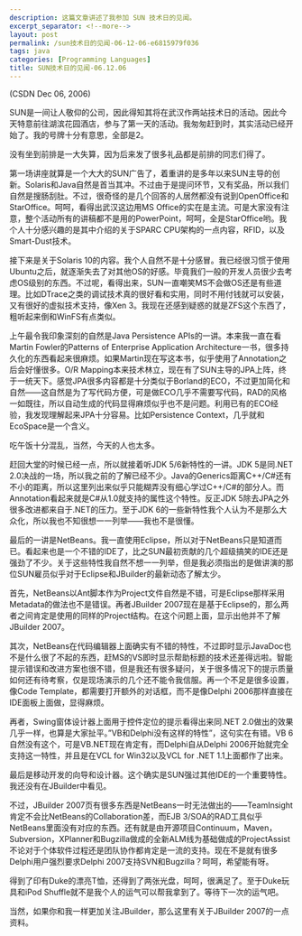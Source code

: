 ```yaml
---
description: 这篇文章讲述了我参加 SUN 技术日的见闻。
excerpt_separator: <!--more-->
layout: post
permalink: /sun技术日的见闻-06-12-06-e6815979f036
tags: java
categories: [Programming Languages]
title: SUN技术日的见闻-06.12.06
---
```

(CSDN Dec 06, 2006)

SUN是一间让人敬仰的公司，因此得知其将在武汉作两站技术日的活动。因此今天特意前往湖滨花园酒店，参与了第一天的活动。我匆匆赶到时，其实活动已经开始了。我的号牌十分有意思，全部是2。
<!--more-->

没有坐到前排是一大失算，因为后来发了很多礼品都是前排的同志们得了。

第一场讲座就算是一个大大的SUN广告了，着重讲的是多年以来SUN主导的创新。Solaris和Java自然是首当其冲。不过由于是提问环节，又有奖品，所以我们自然是搜肠刮肚。不过，很奇怪的是几个回答的人居然都没有说到OpenOffice和StarOffice。呵呵，看得出武汉这边用MS Office的实在是主流。可是大家没有注意，整个活动所有的讲稿都不是用的PowerPoint，呵呵，全是StarOffice哟。我个人十分感兴趣的是其中介绍的关于SPARC CPU架构的一点内容，RFID，以及Smart-Dust技术。

接下来是关于Solaris 10的内容。我个人自然不是十分感冒。我已经很习惯于使用Ubuntu之后，就逐渐失去了对其他OS的好感。毕竟我们一般的开发人员很少去考虑OS级别的东西。不过呢，看得出来，SUN一直嘲笑MS不会做OS还是有些道理。比如DTrace之类的调试技术真的很好看和实用，同时不用付钱就可以安装，又有很好的虚拟技术支持，像Xen 3。我现在还感到疑惑的就是ZFS这个东西了，粗听起来倒和WinFS有点类似。

上午最令我印象深刻的自然是Java Persistence APIs的一讲。本来我一直在看Martin Fowler的Patterns of Enterprise Application Architecture一书，很多持久化的东西看起来很麻烦。如果Martin现在写这本书，似乎使用了Annotation之后会好懂很多。O/R Mapping本来技术林立，现在有了SUN主导的JPA上阵，终于一统天下。感觉JPA很多内容都是十分类似于Borland的ECO，不过更加简化和自然――这自然是为了写代码方便，可是做ECO几乎不需要写代码，RAD的风格一如既往，所以自动生成的代码显得麻烦似乎也不是问题。利用已有的ECO经验，我发现理解起来JPA十分容易。比如Persistence Context，几乎就和EcoSpace是一个含义。

吃午饭十分混乱，当然，今天的人也太多。

赶回大堂的时候已经一点，所以就接着听JDK 5/6新特性的一讲。JDK 5是同.NET 2.0决战的一场，所以我之前的了解已经不少。Java的Generics距离C++/C#还有不小的距离，所以这里列出来似乎只能糊弄没有细心学过C++/C#的部分人。而Annotation看起来就是C#从1.0就支持的属性这个特性。反正JDK 5除去JPA之外很多改进都来自于.NET的压力。至于JDK 6的一些新特性我个人认为不是那么大众化，所以我也不知很想一一列举――我也不是很懂。

最后的一讲是NetBeans。我一直使用Eclipse，所以对于NetBeans只是知道而已。看起来也是一个不错的IDE了，比之SUN最初贡献的几个超级搞笑的IDE还是强劲了不少。关于这些特性我自然不想一一列举，但是我必须指出的是做讲演的那位SUN雇员似乎对于Eclipse和JBuilder的最新动态了解太少。

首先，NetBeans以Ant脚本作为Project文件自然是不错，可是Eclipse那样采用Metadata的做法也不是错误。再者JBuilder 2007现在是基于Eclipse的，那么两者之间肯定是使用的同样的Project结构。在这个问题上面，显示出他并不了解JBuilder 2007。

其次，NetBeans在代码编辑器上面确实有不错的特性，不过即时显示JavaDoc也不是什么很了不起的东西，赶MS的VS即时显示帮助标题的技术还差得远啦。智能提示错误和改进方案也很不错，但是我还有很多疑问，关于很多情况下的提示质量如何还有待考察，仅是现场演示的几个还不能令我信服。再一个不足是很多设置，像Code Template，都需要打开额外的对话框，而不是像Delphi 2006那样直接在IDE面板上面做，显得麻烦。

再者，Swing窗体设计器上面用于控件定位的提示看得出来同.NET 2.0做出的效果几乎一样，也算是大家扯平。”VB和Delphi没有这样的特性”，这句实在有错。VB 6自然没有这个，可是VB.NET现在肯定有，而Delphi自从Delphi 2006开始就完全支持这一特性，并且是在VCL for Win32以及VCL for .NET 1.1上面都作了出来。

最后是移动开发的向导和设计器。这个确实是SUN强过其他IDE的一个重要特性。我还没有在JBuilder中看见。

不过，JBuilder 2007页有很多东西是NetBeans一时无法做出的――TeamInsight肯定不会比NetBeans的Collaboration差，而EJB 3/SOA的RAD工具似乎NetBeans里面没有对应的东西。还有就是由开源项目Continuum，Maven，Subversion，XPlanner和Bugzilla做成的全新ALM线为基础做成的ProjectAssist不论对于个体软件过程还是团队协作都肯定是一流的支持。现在不是就有很多Delphi用户强烈要求Delphi 2007支持SVN和Bugzilla？呵呵，希望能有呀。

得到了印有Duke的漂亮T恤，还得到了两张光盘，呵呵，很满足了。至于Duke玩具和iPod Shuffle就不是我个人的运气可以帮我拿到了。等待下一次的运气吧。

当然，如果你和我一样更加关注JBuilder，那么这里有关于JBuilder 2007的一点资料。
